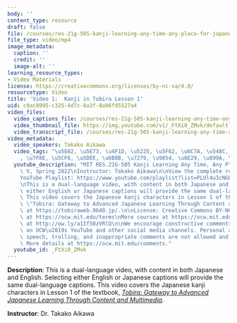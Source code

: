 ```yaml
---
body: ''
content_type: resource
draft: false
file: /courses/res-21g-505-kanji-learning-any-time-any-place-for-japanese-v-spring-2022/mitres21g_505s22_l1_360p_16_9.mp4
file_type: video/mp4
image_metadata:
  caption: ''
  credit: ''
  image-alt: ''
learning_resource_types:
- Video Materials
license: https://creativecommons.org/licenses/by-nc-sa/4.0/
resourcetype: Video
title: 'Video 1:  Kanji in Tobira Lesson 1'
uid: c9ac8995-c325-4d7c-8a3f-8ab6fd5527a4
video_files:
  video_captions_file: /courses/res-21g-505-kanji-learning-any-time-any-place-for-japanese-v-spring-2022/mitres21g_505s22_l1_captions.vtt
  video_thumbnail_file: https://img.youtube.com/vi/_FtXi0_ZMvk/default.jpg
  video_transcript_file: /courses/res-21g-505-kanji-learning-any-time-any-place-for-japanese-v-spring-2022/mitres21g_505s22_l1_transcript.pdf
video_metadata:
  video_speakers: Takako Aikawa
  video_tags: "\u5E02, \u5E73, \u4F1D, \u5225, \u5F62, \u6C7A, \u548C, \u7684, \u5EFA\
    , \u7F8E, \u5CF6, \u5DEE, \u6B8B, \u7279, \u9054, \u6E29, \u899A, \u8AAA, \u9078"
  youtube_description: "MIT RES.21G-505 Kanji Learning Any Time, Any Place for Japanese\
    \ V, Spring 2022\nInstructor: Takako Aikawa\n\nView the complete resource: https://ocw.mit.edu/courses/res-21g-505-kanji-learning-any-time-any-place-for-japanese-v-spring-2022\n\
    YouTube Playlist: https://www.youtube.com/playlist?list=PLUl4u3cNGP62Mr5APSizHgFa0hRiWgPln\n\
    \nThis is a dual-language video, with content in both Japanese and English. Selecting\
    \ either English or Japanese captions will provide the same dual-language captions.\
    \ This video covers the Japanese kanji characters in Lesson 1 of the textbook,\
    \ \"Tobira: Gateway to Advanced Japanese Learning Through Content and Multimedia,\"\
    \ at https://tobiraweb.9640.jp/.\n\nLicense: Creative Commons BY-NC-SA\nMore information\
    \ at https://ocw.mit.edu/terms\nMore courses at https://ocw.mit.edu\nSupport OCW\
    \ at http://ow.ly/a1If50zVRlQ\n\nWe encourage constructive comments and discussion\
    \ on OCW\u2019s YouTube and other social media channels. Personal attacks, hate\
    \ speech, trolling, and inappropriate comments are not allowed and may be removed.\
    \ More details at https://ocw.mit.edu/comments."
  youtube_id: _FtXi0_ZMvk
---
```

**Description**: This is a dual-language video, with content in both Japanese and English. Selecting either English or Japanese captions will provide the same dual-language captions. This video covers the Japanese kanji characters in Lesson 1 of the textbook, [*Tobira: Gateway to Advanced Japanese Learning Through Content and Multimedia*](https://tobiraweb.9640.jp/).

**Instructor**: Dr. Takako Aikawa
